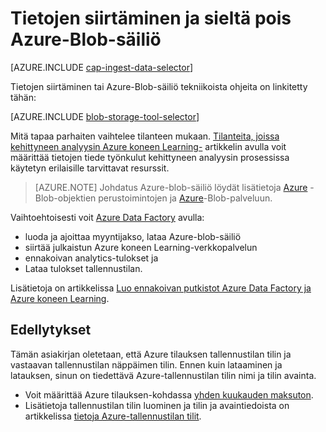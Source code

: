 <properties
    pageTitle="Tietojen siirtäminen ja sieltä pois Azure-Blob-säiliö | Microsoft Azure"
    description="Tietojen siirtäminen ja sieltä pois Azure-Blob-säiliö"
    services="machine-learning,storage"
    documentationCenter=""
    authors="bradsev"
    manager="jhubbard"
    editor="cgronlun" />

<tags
    ms.service="machine-learning"
    ms.workload="data-services"
    ms.tgt_pltfrm="na"
    ms.devlang="na"
    ms.topic="article"
    ms.date="09/14/2016"
    ms.author="bradsev;sachouks" />

# <a name="move-data-to-and-from-azure-blob-storage"></a>Tietojen siirtäminen ja sieltä pois Azure-Blob-säiliö

[AZURE.INCLUDE [cap-ingest-data-selector](../../includes/cap-ingest-data-selector.md)]

Tietojen siirtäminen tai Azure-Blob-säiliö tekniikoista ohjeita on linkitetty tähän:

[AZURE.INCLUDE [blob-storage-tool-selector](../../includes/machine-learning-blob-storage-tool-selector.md)]
 
Mitä tapaa parhaiten vaihtelee tilanteen mukaan. [Tilanteita, joissa kehittyneen analyysin Azure koneen Learning-](machine-learning-data-science-plan-sample-scenarios.md) artikkelin avulla voit määrittää tietojen tiede työnkulut kehittyneen analyysin prosessissa käytetyn erilaisille tarvittavat resurssit.

> [AZURE.NOTE] Johdatus Azure-blob-säiliö löydät lisätietoja [Azure](../storage/storage-dotnet-how-to-use-blobs.md) -Blob-objektien perustoimintojen ja [Azure](https://msdn.microsoft.com/library/azure/dd179376.aspx)-Blob-palveluun.

Vaihtoehtoisesti voit [Azure Data Factory](https://azure.microsoft.com/services/data-factory/) avulla: 

- luoda ja ajoittaa myyntijakso, lataa Azure-blob-säiliö 
- siirtää julkaistun Azure koneen Learning-verkkopalvelun 
- ennakoivan analytics-tulokset ja 
- Lataa tulokset tallennustilan. 

Lisätietoja on artikkelissa [Luo ennakoivan putkistot Azure Data Factory ja Azure koneen Learning](../data-factory/data-factory-azure-ml-batch-execution-activity.md).

## <a name="prerequisites"></a>Edellytykset

Tämän asiakirjan oletetaan, että Azure tilauksen tallennustilan tilin ja vastaavan tallennustilan näppäimen tilin. Ennen kuin lataaminen ja latauksen, sinun on tiedettävä Azure-tallennustilan tilin nimi ja tilin avainta.

- Voit määrittää Azure tilauksen-kohdassa [yhden kuukauden maksuton](https://azure.microsoft.com/pricing/free-trial/).
- Lisätietoja tallennustilan tilin luominen ja tilin ja avaintiedoista on artikkelissa [tietoja Azure-tallennustilan tilit](../storage/storage-create-storage-account.md).
